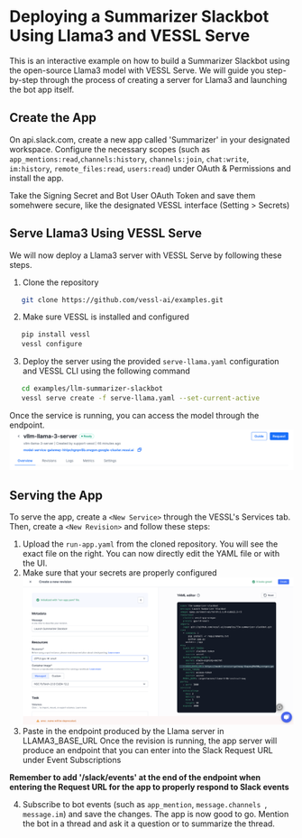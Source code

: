 # Deploying a Summarizer Slackbot Using Llama3 and VESSL Serve
This is an interactive example on how to build a Summarizer Slackbot using the open-source Llama3 model with VESSL Serve. We will guide you step-by-step through the process of creating a server for Llama3 and launching the bot app itself.

## Create the App
On api.slack.com, create a new app called 'Summarizer' in your designated workspace. Configure the necessary scopes (such as `app_mentions:read`,`channels:history`, `channels:join`, `chat:write`, `im:history`, `remote_files:read`, `users:read`) under OAuth & Permissions and install the app. 

Take the Signing Secret and Bot User OAuth Token and save them somehwere secure, like the designated VESSL interface (Setting > Secrets)

## Serve Llama3 Using VESSL Serve
We will now deploy a Llama3 server with VESSL Serve by following these steps.
1. Clone the repository
```bash
   git clone https://github.com/vessl-ai/examples.git
```
2. Make sure VESSL is installed and configured
```bash
   pip install vessl
   vessl configure
```
3. Deploy the server using the provided `serve-llama.yaml` configuration and VESSL CLI using the following command
```bash
   cd examples/llm-summarizer-slackbot
   vessl serve create -f serve-llama.yaml --set-current-active
```

Once the service is running, you can access the model through the endpoint.
![](assets/endpoint.png)

## Serving the App 
To serve the app, create a `<New Service>` through the VESSL's Services tab. Then, create a `<New Revision>` and follow these steps:
1. Upload the `run-app.yaml` from the cloned repository. You will see the exact file on the right. You can now directly edit the YAML file or with the UI.
2. Make sure that your secrets are properly configured
![](assets/run-yaml.png)
3. Paste in the endpoint produced by the Llama server in LLAMA3_BASE_URL
Once the revision is running, the app server will produce an endpoint that you can enter into the Slack Request URL under Event Subscriptions

**Remember to add '/slack/events' at the end of the endpoint when entering the Request URL for the app to properly respond to Slack events**

4. Subscribe to bot events (such as `app_mention`, `message.channels `, `message.im`) and save the changes. The app is now good to go. Mention the bot in a thread and ask it a question or to summarize the thread.
